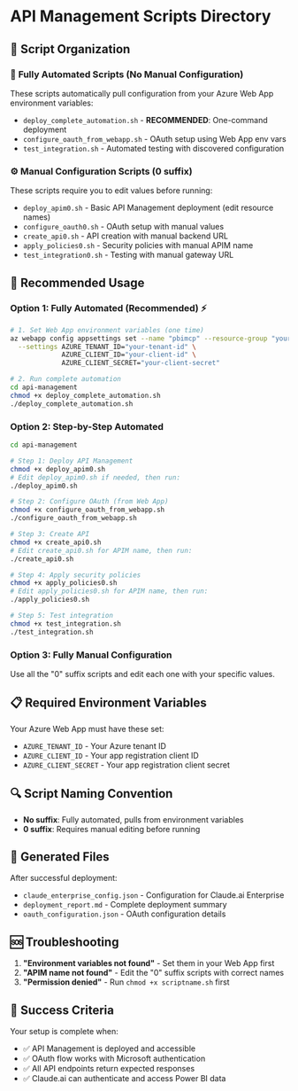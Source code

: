 # API Management Scripts Directory

## 📁 Script Organization

### 🚀 **Fully Automated Scripts (No Manual Configuration)**
These scripts automatically pull configuration from your Azure Web App environment variables:

- `deploy_complete_automation.sh` - **RECOMMENDED**: One-command deployment
- `configure_oauth_from_webapp.sh` - OAuth setup using Web App env vars
- `test_integration.sh` - Automated testing with discovered configuration

### ⚙️ **Manual Configuration Scripts (0 suffix)**
These scripts require you to edit values before running:

- `deploy_apim0.sh` - Basic API Management deployment (edit resource names)
- `configure_oauth0.sh` - OAuth setup with manual values
- `create_api0.sh` - API creation with manual backend URL
- `apply_policies0.sh` - Security policies with manual APIM name
- `test_integration0.sh` - Testing with manual gateway URL

## 🎯 **Recommended Usage**

### Option 1: Fully Automated (Recommended) ⚡
```bash
# 1. Set Web App environment variables (one time)
az webapp config appsettings set --name "pbimcp" --resource-group "your-webapp-rg" \
  --settings AZURE_TENANT_ID="your-tenant-id" \
             AZURE_CLIENT_ID="your-client-id" \
             AZURE_CLIENT_SECRET="your-client-secret"

# 2. Run complete automation
cd api-management
chmod +x deploy_complete_automation.sh
./deploy_complete_automation.sh
```

### Option 2: Step-by-Step Automated
```bash
cd api-management

# Step 1: Deploy API Management
chmod +x deploy_apim0.sh
# Edit deploy_apim0.sh if needed, then run:
./deploy_apim0.sh

# Step 2: Configure OAuth (from Web App)
chmod +x configure_oauth_from_webapp.sh
./configure_oauth_from_webapp.sh

# Step 3: Create API
chmod +x create_api0.sh  
# Edit create_api0.sh for APIM name, then run:
./create_api0.sh

# Step 4: Apply security policies
chmod +x apply_policies0.sh
# Edit apply_policies0.sh for APIM name, then run:
./apply_policies0.sh

# Step 5: Test integration
chmod +x test_integration.sh
./test_integration.sh
```

### Option 3: Fully Manual Configuration
Use all the "0" suffix scripts and edit each one with your specific values.

## 📋 **Required Environment Variables**

Your Azure Web App must have these set:
- `AZURE_TENANT_ID` - Your Azure tenant ID
- `AZURE_CLIENT_ID` - Your app registration client ID  
- `AZURE_CLIENT_SECRET` - Your app registration client secret

## 🔍 **Script Naming Convention**

- **No suffix**: Fully automated, pulls from environment variables
- **0 suffix**: Requires manual editing before running

## 📄 **Generated Files**

After successful deployment:
- `claude_enterprise_config.json` - Configuration for Claude.ai Enterprise
- `deployment_report.md` - Complete deployment summary
- `oauth_configuration.json` - OAuth configuration details

## 🆘 **Troubleshooting**

1. **"Environment variables not found"** - Set them in your Web App first
2. **"APIM name not found"** - Edit the "0" suffix scripts with correct names
3. **"Permission denied"** - Run `chmod +x scriptname.sh` first

## 🎉 **Success Criteria**

Your setup is complete when:
- ✅ API Management is deployed and accessible
- ✅ OAuth flow works with Microsoft authentication  
- ✅ All API endpoints return expected responses
- ✅ Claude.ai can authenticate and access Power BI data